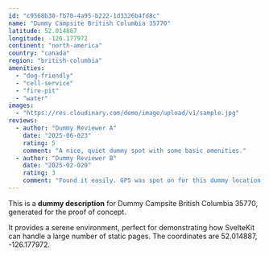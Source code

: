 ```yaml
---
id: "c9568b30-fb70-4a95-b222-1d3326b4fd8c"
name: "Dummy Campsite British Columbia 35770"
latitude: 52.014887
longitude: -126.177972
continent: "north-america"
country: "canada"
region: "british-columbia"
amenities:
  - "dog-friendly"
  - "cell-service"
  - "fire-pit"
  - "water"
images:
  - "https://res.cloudinary.com/demo/image/upload/v1/sample.jpg"
reviews:
  - author: "Dummy Reviewer A"
    date: "2025-06-023"
    rating: 5
    comment: "A nice, quiet dummy spot with some basic amenities."
  - author: "Dummy Reviewer B"
    date: "2025-02-020"
    rating: 3
    comment: "Found it easily. GPS was spot on for this dummy location."
---
```


This is a **dummy description** for Dummy Campsite British Columbia 35770, generated for the proof of concept.

It provides a serene environment, perfect for demonstrating how SvelteKit can handle a large number of static pages. The coordinates are 52.014887, -126.177972.
